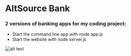 # AltSource Bank
### 2 versions of banking apps for my coding project:
* Start the command line app with node app.js
* Start the website with node server.js

![alt text](https://static1.squarespace.com/static/553bf035e4b0462c778dfea2/553c3630e4b0bfb5914af0b8/596fab9f2e69cf17df3a903f/1500490759433/?format=1000w)
